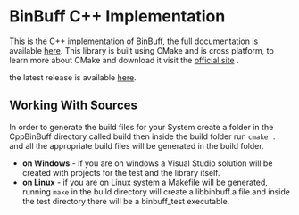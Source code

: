 # BinBuff C++ Implementation

This is the C++ implementation of BinBuff, the full documentation is available [here](https://github.com/Zshoham/BinBuff/docs).
This library is built using CMake and is cross platform, to learn more about CMake and download it visit the   [official site](https://cmake.org/)  .

the latest release is available [here](https://github.com/Zshoham/BinBuff/releases).

## Working With Sources 

In order to generate the build files for your System create a folder in the CppBinBuff directory called build
then inside the build folder run `cmake ..` and all the appropriate build files will be generated in the build folder.

*  **on Windows** - if you are on windows a Visual Studio solution will be created with projects for the test and the library itself.
* **on Linux** - if you are on Linux system a Makefile will be generated, running `make` in the build directory will create a libbinbuff.a file and inside the test directory there will be a binbuff_test executable.